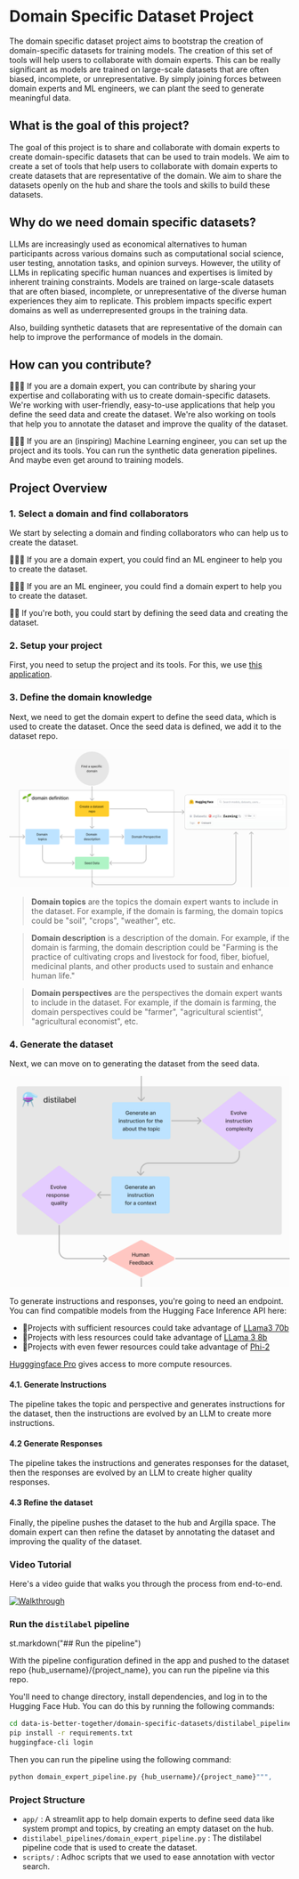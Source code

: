# Domain Specific Dataset Project

The domain specific dataset project aims to bootstrap the creation of domain-specific datasets for training models. The creation of this set of tools will help users to collaborate with domain experts. This can be really significant as models are trained on large-scale datasets that are often biased, incomplete, or unrepresentative. By simply joining forces between domain experts and ML engineers, we can plant the seed to generate meaningful data.

## What is the goal of this project?

The goal of this project is to share and collaborate with domain experts to create domain-specific datasets that can be used to train models. We aim to create a set of tools that help users to collaborate with domain experts to create datasets that are representative of the domain. We aim to share the datasets openly on the hub and share the tools and skills to build these datasets.

## Why do we need domain specific datasets?

LLMs are increasingly used as economical alternatives to human participants across various domains such as computational social science, user testing, annotation tasks, and opinion surveys. However, the utility of LLMs in replicating specific human nuances and expertises is limited by inherent training constraints. Models are trained on large-scale datasets that are often biased, incomplete, or unrepresentative of the diverse human experiences they aim to replicate. This problem impacts specific expert domains as well as underrepresented groups in the training data.

Also, building synthetic datasets that are representative of the domain can help to improve the performance of models in the domain.

## How can you contribute?

🧑🏼‍🔬 If you are a domain expert, you can contribute by sharing your expertise and collaborating with us to create domain-specific datasets. We're working with user-friendly, easy-to-use applications that help you define the seed data and create the dataset. We're also working on tools that help you to annotate the dataset and improve the quality of the dataset.

🧑🏻‍🔧 If you are an (inspiring) Machine Learning engineer, you can set up the project and its tools. You can run the synthetic data generation pipelines. And maybe even get around to training models.

## Project Overview

### 1. Select a domain and find collaborators

We start by selecting a domain and finding collaborators who can help us to create the dataset.

🧑🏼‍🔬 If you are a domain expert, you could find an ML engineer to help you to create the dataset.

🧑🏻‍🔧 If you are an ML engineer, you could find a domain expert to help you to create the dataset.

🧑‍🚀 If you're both, you could start by defining the seed data and creating the dataset.

### 2. Setup your project

First, you need to setup the project and its tools. For this, we use [this application](https://huggingface.co/spaces/argilla/domain-specific-datasets-welcome).

### 3. Define the domain knowledge

Next, we need to get the domain expert to define the seed data, which is used to create the dataset. Once the seed data is defined, we add it to the dataset repo.

![Setup the project](https://raw.githubusercontent.com/huggingface/data-is-better-together/3ac24642454764c8c7d56f0ffdd1a134c1cd37b1/domain-specific-datasets/assets/setup.png)

> **Domain topics** are the topics the domain expert wants to include in the dataset. For example, if the domain is farming, the domain topics could be "soil", "crops", "weather", etc.

> **Domain description** is a description of the domain. For example, if the domain is farming, the domain description could be "Farming is the practice of cultivating crops and livestock for food, fiber, biofuel, medicinal plants, and other products used to sustain and enhance human life."

> **Domain perspectives** are the perspectives the domain expert wants to include in the dataset. For example, if the domain is farming, the domain perspectives could be "farmer", "agricultural scientist", "agricultural economist", etc.

### 4. Generate the dataset

Next, we can move on to generating the dataset from the seed data.

![Run the pipeline](https://raw.githubusercontent.com/huggingface/data-is-better-together/3ac24642454764c8c7d56f0ffdd1a134c1cd37b1/domain-specific-datasets/assets/pipeline.png)

To generate instructions and responses, you're going to need an endpoint. You can find compatible models from the Hugging Face Inference API here:

-   🔋Projects with sufficient resources could take advantage of [LLama3 70b](https://api-inference.huggingface.co/models/meta-llama/Meta-Llama-3-70B)
-   🪫Projects with less resources could take advantage of [LLama 3 8b](https://api-inference.huggingface.co/models/meta-llama/Meta-Llama-3-8B)
-   🍃Projects with even fewer resources could take advantage of [Phi-2](https://api-inference.huggingface.co/models/microsoft/phi-2)

[Hugggingface Pro](https://huggingface.co/pricing) gives access to more compute resources.

#### 4.1. Generate Instructions

The pipeline takes the topic and perspective and generates instructions for the dataset, then the instructions are evolved by an LLM to create more instructions.

#### 4.2 Generate Responses

The pipeline takes the instructions and generates responses for the dataset, then the responses are evolved by an LLM to create higher quality responses.

#### 4.3 Refine the dataset

Finally, the pipeline pushes the dataset to the hub and Argilla space. The domain expert can then refine the dataset by annotating the dataset and improving the quality of the dataset.

### Video Tutorial

Here's a video guide that walks you through the process from end-to-end.

[![Walkthrough](https://cdn-uploads.huggingface.co/production/uploads/62d648291fa3e4e7ae3fa6e8/2e-QzuIv2dtkaPKL446yi.png)](https://www.loom.com/embed/99f32d7882764d9d8f4dc6ce3d824319?sid=c273876f-6715-4491-a79d-a27220e7a7d8)

### Run the `distilabel` pipeline

st.markdown("## Run the pipeline")

With the pipeline configuration defined in the app and pushed to the dataset repo {hub_username}/{project_name}, you can run the pipeline via this repo.

You'll need to change directory, install dependencies, and log in to the Hugging Face Hub. You can do this by running the following commands:

```bash
cd data-is-better-together/domain-specific-datasets/distilabel_pipelines
pip install -r requirements.txt
huggingface-cli login
```

Then you can run the pipeline using the following command:

```bash
python domain_expert_pipeline.py {hub_username}/{project_name}""",
```

### Project Structure

- `app/` : A streamlit app to help domain experts to define seed data like system prompt and topics, by creating an empty dataset on the hub.
- `distilabel_pipelines/domain_expert_pipeline.py` : The distilabel pipeline code that is used to create the dataset.
- `scripts/` : Adhoc scripts that we used to ease annotation with vector search.
